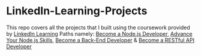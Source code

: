 # LinkedIn-Learning-Projects

This repo covers all the projects that I built using the coursework provided by [LinkedIn Learning](https://www.linkedin.com/learning/) Paths namely: [Become a Node.js Developer](https://www.linkedin.com/learning/paths/become-a-node-js-developer), [Advance Your Node.js Skills](https://www.linkedin.com/learning/paths/advance-your-node-js-skills), [Become a Back-End Developer](https://www.linkedin.com/learning/paths/become-a-back-end-web-developer) & [Become a RESTful API Developer](https://www.linkedin.com/learning/paths/become-a-restful-api-developer)

